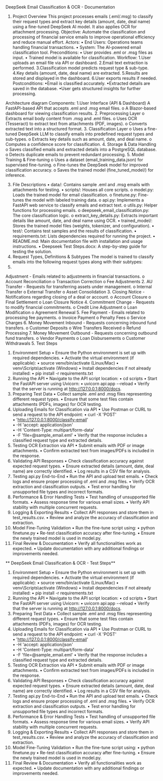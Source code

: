 DeepSeek Email Classification & OCR - Documentation
1. Project Overview
This project processes emails (.eml/.msg) to classify their request types and extract key details (amount, date, deal name) using a fine-tuned DeepSeek AI model. It also applies OCR for attachment processing.
Objective: Automate the classification and processing of financial service emails to improve operational efficiency and reduce manual effort.
Actors:
•
End Users: Operations teams handling financial transactions.
•
System: The AI-powered email classification tool.
Preconditions:
•
User provides .eml or .msg files as input.
•
Trained model is available for classification.
Workflow:
1.User uploads an email file via API or dashboard.
2.Email text extraction is performed.
3.Classification model predicts request type & sub-type.
4.Key details (amount, date, deal name) are extracted.
5.Results are stored and displayed in the dashboard.
6.User exports results if needed.
Postconditions:
•Email is classified accurately.
•Extracted details are saved in the database.
•User gets structured insights for further processing.

Architecture diagram
Components:
1.User Interface (API & Dashboard)
A FastAPI-based API that accepts .eml and .msg email files.
o
A Blazor-based dashboard for viewing classification results.
2.
Preprocessing Layer
o
Extracts email body content from .msg and .eml files.
o
Uses OCR (Tesseract) to extract text from attachments (PDF, images).
o
Converts extracted text into a structured format.
3.
Classification Layer
o
Uses a fine-tuned DeepSeek LLM to classify emails into predefined request types and sub-types.
o
Extracts key details such as amount, date, and deal name.
o
Computes a confidence score for classification.
4.
Storage & Data Handling
o
Saves classified emails and extracted details into a PostgreSQL database.
o
Detects duplicate emails to prevent redundant processing.
5.
Model Training & Fine-tuning
o
Uses a dataset (email_training_data.json) for supervised fine-tuning.
o
Fine-tunes the DeepSeek model for improved classification accuracy.
o
Saves the trained model (fine_tuned_model/) for inference.

3. File Descriptions
•
data/: Contains sample .eml and .msg emails with attachments for testing.
•
scripts/: Houses all core scripts.
o
model.py: Loads the trained model for email classification.
o
finetune.py: Fine-tunes the model with labeled training data.
o
api.py: Implements a FastAPI web service to classify emails and extract text.
o
utils.py: Helper functions for processing emails.
o
deepseek_email_classification.py: The core classification logic.
o
extract_key_details.py: Extracts important details like amount, date, and deal name using OCR.
•
trained_model/: Stores the trained model files (weights, tokenizer, and configuration).
•
test/: Contains test samples and the results of classification.
•
requirements.txt: Lists dependencies required for running the project.
•
README.md: Main documentation file with installation and usage instructions.
•
Deepseek Test Steps.docx: A step-by-step guide for testing the solution.
4. Request Types, Definitions & Subtypes
The model is trained to classify emails into the following request types along with their subtypes:
1.
Adjustment - Emails related to adjustments in financial transactions.
o
Account Reconciliation
o
Transaction Correction
o
Fee Adjustments
2.
AU Transfer - Requests for transferring assets under management.
o
Internal Transfer
o
External Transfer
o
Asset Consolidation
3.
Closing Notice - Notifications regarding closing of a deal or account.
o
Account Closure
o
Final Settlement
o
Loan Closure Notice
4.
Commitment Change - Requests to modify financial commitments.
o
Credit Line Adjustment
o
Loan Modification
o
Agreement Renewal
5.
Fee Payment - Emails related to processing fee payments.
o
Invoice Payment
o
Penalty Fees
o
Service Charges
6.
Money Movement Inbound - Requests concerning inbound fund transfers.
o
Customer Deposits
o
Wire Transfers Received
o
Refund Processing
7.
Money Movement Outbound - Requests concerning outbound fund transfers.
o
Vendor Payments
o
Loan Disbursements
o
Customer Withdrawals
5. Test Steps
1. Environment Setup
•
Ensure the Python environment is set up with required dependencies.
•
Activate the virtual environment (if applicable):
•
source venv/bin/activate (Linux/Mac)
•
venv\Scripts\activate (Windows)
•
Install dependencies if not already installed:
•
pip install -r requirements.txt
2. Running the API
•
Navigate to the API script location:
•
cd scripts
•
Start the FastAPI server using Uvicorn:
•
uvicorn api:app --reload
•
Verify that the server is running at http://127.0.0.1:8000/docs.
3. Preparing Test Data
•
Collect sample .eml and .msg files representing different request types.
•
Ensure that some test files contain attachments (PDFs, images) for OCR testing.
4. Uploading Emails for Classification via API
•
Use Postman or CURL to send a request to the API endpoint:
•
curl -X 'POST' \
•
'http://127.0.0.1:8000/classify-email' \
•
-H 'accept: application/json' \
•
-H 'Content-Type: multipart/form-data' \
•
-F 'file=@sample_email.eml'
•
Verify that the response includes a classified request type and extracted details.
5. Testing OCR Extraction via API
•
Submit emails with PDF or image attachments.
•
Confirm extracted text from images/PDFs is included in the response.
6. Validating API Responses
•
Check classification accuracy against expected request types.
•
Ensure extracted details (amount, date, deal name) are correctly identified.
•
Log results in a CSV file for analysis.
7. Testing api.py End-to-End
•
Run the API and upload test emails.
•
Check logs and ensure proper processing of .eml and .msg files.
•
Verify OCR extraction and classification outputs.
•
Test error handling for unsupported file types and incorrect formats.
8. Performance & Error Handling Tests
•
Test handling of unsupported file formats.
•
Assess response time for various email sizes.
•
Verify API stability with multiple concurrent requests.
9. Logging & Exporting Results
•
Collect API responses and store them in test_results.csv.
•
Review and analyze the accuracy of classification and extraction.
10. Model Fine-Tuning Validation
•
Run the fine-tune script using:
•
python finetune.py
•
Re-test classification accuracy after fine-tuning.
•
Ensure the newly trained model is used in model.py.
11. Final Review & Documentation
•
Verify all functionalities work as expected.
•
Update documentation with any additional findings or improvements needed.


**
DeepSeek Email Classification & OCR - Test Steps**
1. Environment Setup
•	Ensure the Python environment is set up with required dependencies.
•	Activate the virtual environment (if applicable):
•	source venv/bin/activate  (Linux/Mac)
•	venv\Scripts\activate  (Windows)
•	Install dependencies if not already installed:
•	pip install -r requirements.txt
2. Running the API
•	Navigate to the API script location:
•	cd scripts
•	Start the FastAPI server using Uvicorn:
•	uvicorn api:app --reload
•	Verify that the server is running at http://127.0.0.1:8000/docs.
3. Preparing Test Data
•	Collect sample .eml and .msg files representing different request types.
•	Ensure that some test files contain attachments (PDFs, images) for OCR testing.
4. Uploading Emails for Classification via API
•	Use Postman or CURL to send a request to the API endpoint:
•	curl -X 'POST' \
•	  'http://127.0.0.1:8000/classify-email' \
•	  -H 'accept: application/json' \
•	  -H 'Content-Type: multipart/form-data' \
•	  -F 'file=@sample_email.eml'
•	Verify that the response includes a classified request type and extracted details.
5. Testing OCR Extraction via API
•	Submit emails with PDF or image attachments.
•	Confirm extracted text from images/PDFs is included in the response.
6. Validating API Responses
•	Check classification accuracy against expected request types.
•	Ensure extracted details (amount, date, deal name) are correctly identified.
•	Log results in a CSV file for analysis.
7. Testing api.py End-to-End
•	Run the API and upload test emails.
•	Check logs and ensure proper processing of .eml and .msg files.
•	Verify OCR extraction and classification outputs.
•	Test error handling for unsupported file types and incorrect formats.
8. Performance & Error Handling Tests
•	Test handling of unsupported file formats.
•	Assess response time for various email sizes.
•	Verify API stability with multiple concurrent requests.
9. Logging & Exporting Results
•	Collect API responses and store them in test_results.csv.
•	Review and analyze the accuracy of classification and extraction.
10. Model Fine-Tuning Validation
•	Run the fine-tune script using:
•	python finetune.py
•	Re-test classification accuracy after fine-tuning.
•	Ensure the newly trained model is used in model.py.
11. Final Review & Documentation
•	Verify all functionalities work as expected.
•	Update documentation with any additional findings or improvements needed.
